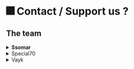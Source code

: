 # 🎆 Contact / Support us ?

## The team

<details>

<summary><strong>Ssomar</strong></summary>

Hey, I'm the developer of ExecutableItems and ExecutableBlocks, if you like my work, feel free to write a good review about my plugins on spigot !

Or if you want go further and motivate me to continue you can donate with the link below.



Thank you ! :heart:



Mail: SsomarDev2@gmail.com

Discord: Ssomar#2000

[<mark style="color:purple;">**Stripe Donation**</mark>](https://buy.stripe.com/aEU7sX66l3O82MUdQT)

</details>

<details>

<summary>Special70</summary>

Hello, I am Special70

I mainly specialize in custom item creations that can have multiple functions and features. I am open for custom item commissions so if you want to contact me, just dm me on discord (Special70#7668). I am mostly active in discord so if you have questions, I will do my best to answer those questions as soon as possible.

If you want to donate me to support my service here as a plugin support, feel free to send a donation via paypal at **jeourquico@gmail.com**

</details>

<details>

<summary>Vayk</summary>

Hi ! I am Vayk 😎\
\
I play Minecraft since a long time, so I have knowledge about:&#x20;

* Texture packs :robot:
* 3D Models 🐂 :bow\_and\_arrow:
* Items creation :shield:
* In-game mechanics :zap:
* Map creation :mountain:
* Boss fights :crossed\_swords:
* Pets mechanics :dog2:
* // etc //

So.. if you need any help with something, or want item pack commission, you can ask it in the Discord of EI, or write me privately -> vayk#1404

If you want to support me ^^ -> paypal.me/ImVayk

</details>
